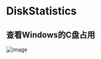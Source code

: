 # DiskStatistics

## 查看Windows的C盘占用
![image](https://user-images.githubusercontent.com/52809998/234572160-0481ee5e-acad-4f65-a13a-65cf99d8989a.png)
